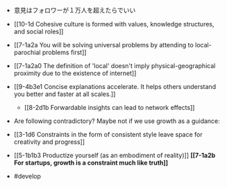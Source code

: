 - 意見はフォロワーが１万人を超えたらでいい

- [[10-1d Cohesive culture is formed with values, knowledge structures, and social roles]]
- [[7-1a2a You will be solving universal problems by attending to local-parochial problems first]]
- [[7-1a2a0 The definition of 'local' doesn't imply physical-geographical proximity due to the existence of internet]]

- [[9-4b3e1 Concise explanations accelerate. It helps others understand you better and faster at all scales.]]
	- [[8-2d1b Forwardable insights can lead to network effects]]

- Are following contradictory? Maybe not if we use growth as a guidance:
- [[3-1d6 Constraints in the form of consistent style leave space for creativity and progress]]
- [[5-1b1b3 Productize yourself (as an embodiment of reality)]]
**[[7-1a2b For startups, growth is a constraint much like truth]]**
- #develop

